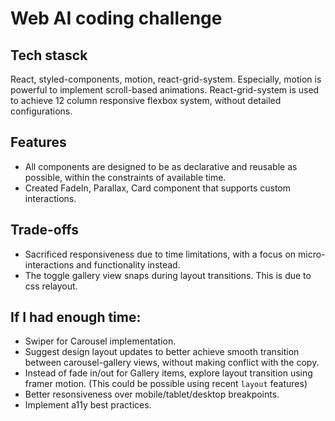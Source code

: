 # Web AI coding challenge

## Tech stasck

React, styled-components, motion, react-grid-system. Especially, motion is powerful to implement scroll-based animations. React-grid-system is used to achieve 12 column responsive flexbox system, without detailed configurations.

## Features

- All components are designed to be as declarative and reusable as possible, within the constraints of available time.
- Created FadeIn, Parallax, Card component that supports custom interactions.

## Trade-offs

- Sacrificed responsiveness due to time limitations, with a focus on micro-interactions and functionality instead.
- The toggle gallery view snaps during layout transitions. This is due to css relayout.

## If I had enough time:

- Swiper for Carousel implementation.
- Suggest design layout updates to better achieve smooth transition between carousel-gallery views, without making conflict with the copy.
- Instead of fade in/out for Gallery items, explore layout transition using framer motion. (This could be possible using recent `layout` features)
- Better resonsiveness over mobile/tablet/desktop breakpoints.
- Implement a11y best practices.
